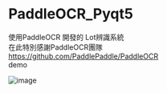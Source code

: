 # PaddleOCR_Pyqt5

使用PaddleOCR 開發的 Lot辨識系統 <br/>
在此特別感謝PaddleOCR團隊<br/>
https://github.com/PaddlePaddle/PaddleOCR
<br/>
demo
<br/>

![image](https://github.com/JescalLin/PaddleOCR_Pyqt5/blob/main/demo/demo.gif)
